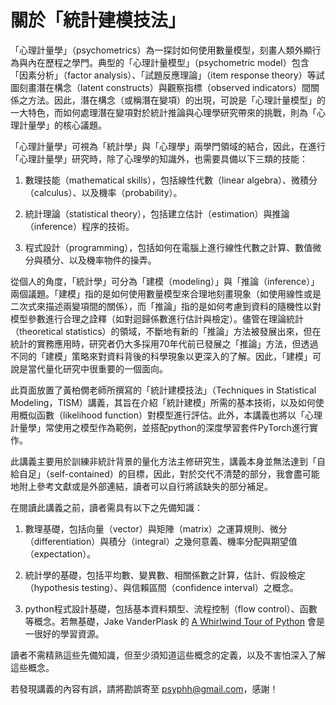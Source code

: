 關於「統計建模技法」
============================


「心理計量學」（psychometrics）為一探討如何使用數量模型，刻畫人類外顯行為與內在歷程之學門。典型的「心理計量模型」（psychometric model）包含「因素分析」（factor analysis）、「試題反應理論」（item response theory）等試圖刻畫潛在構念（latent constructs）與觀察指標（observed indicators）間關係之方法。因此，潛在構念（或稱潛在變項）的出現，可說是「心理計量模型」的一大特色，而如何處理潛在變項對於統計推論與心理學研究帶來的挑戰，則為「心理計量學」的核心議題。

「心理計量學」可視為「統計學」與「心理學」兩學門領域的結合，因此，在進行「心理計量學」研究時，除了心理學的知識外，也需要具備以下三類的技能：

1. 數理技能（mathematical skills），包括線性代數（linear algebra）、微積分（calculus）、以及機率（probability）。

2. 統計理論（statistical theory），包括建立估計（estimation）與推論（inference）程序的技術。

3. 程式設計（programming），包括如何在電腦上進行線性代數之計算、數值微分與積分、以及機率物件的操弄。

從個人的角度，「統計學」可分為「建模（modeling）」與「推論（inference）」兩個議題。「建模」指的是如何使用數量模型來合理地刻畫現象（如使用線性或是二次式來描述兩變項間的關係），而「推論」指的是如何考慮到資料的隨機性以對模型參數進行合理之詮釋（如對迴歸係數進行估計與檢定）。儘管在理論統計（theoretical statistics）的領域，不斷地有新的「推論」方法被發展出來，但在統計的實務應用時，研究者仍大多採用70年代前已發展之「推論」方法，但透過不同的「建模」策略來對資料背後的科學現象以更深入的了解。因此，「建模」可說是當代量化研究中很重要的一個面向。

此頁面放置了黃柏僩老師所撰寫的「統計建模技法」（Techniques in Statistical Modeling，TISM）講義，其旨在介紹「統計建模」所需的基本技術，以及如何使用概似函數（likelihood function）對模型進行評估。此外，本講義也將以「心理計量學」常使用之模型作為範例，並搭配python的深度學習套件PyTorch進行實作。

此講義主要用於訓練非統計背景的量化方法主修研究生，講義本身並無法達到「自給自足」（self-contained）的目標，因此，對於交代不清楚的部分，我會盡可能地附上參考文獻或是外部連結，讀者可以自行將該缺失的部分補足。

在閱讀此講義之前，讀者需具有以下之先備知識：

1. 數理基礎，包括向量（vector）與矩陣（matrix）之運算規則、微分（differentiation）與積分（integral）之幾何意義、機率分配與期望值（expectation）。

2. 統計學的基礎，包括平均數、變異數、相關係數之計算，估計、假設檢定（hypothesis testing）、與信賴區間（confidence interval）之概念。

3. python程式設計基礎，包括基本資料類型、流程控制（flow control）、函數等概念。若無基礎，Jake VanderPlask 的 [A Whirlwind Tour of Python](https://jakevdp.github.io/WhirlwindTourOfPython) 會是一很好的學習資源。

讀者不需精熟這些先備知識，但至少須知道這些概念的定義，以及不害怕深入了解這些概念。

若發現講義的內容有誤，請將勘誤寄至 psyphh@gmail.com，感謝！
